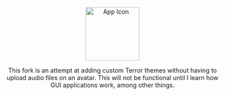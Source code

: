 ﻿<div align="center">
  <img src="Resources/icon256.ico" alt="App Icon" width="124" style="display:inline; vertical-align:middle;">

  This fork is an attempt at adding custom Terror themes without having to upload audio files on an avatar. This will not be functional until I learn how GUI applications work, among other things. 

</div>
